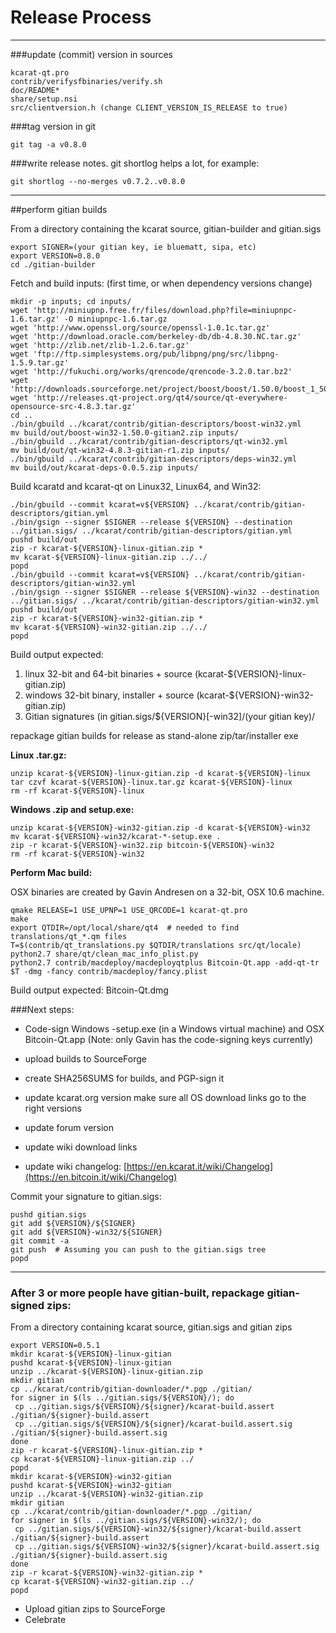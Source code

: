 Release Process
====================

* * *

###update (commit) version in sources


	kcarat-qt.pro
	contrib/verifysfbinaries/verify.sh
	doc/README*
	share/setup.nsi
	src/clientversion.h (change CLIENT_VERSION_IS_RELEASE to true)

###tag version in git

	git tag -a v0.8.0

###write release notes. git shortlog helps a lot, for example:

	git shortlog --no-merges v0.7.2..v0.8.0

* * *

##perform gitian builds

 From a directory containing the kcarat source, gitian-builder and gitian.sigs
  
	export SIGNER=(your gitian key, ie bluematt, sipa, etc)
	export VERSION=0.8.0
	cd ./gitian-builder

 Fetch and build inputs: (first time, or when dependency versions change)

	mkdir -p inputs; cd inputs/
	wget 'http://miniupnp.free.fr/files/download.php?file=miniupnpc-1.6.tar.gz' -O miniupnpc-1.6.tar.gz
	wget 'http://www.openssl.org/source/openssl-1.0.1c.tar.gz'
	wget 'http://download.oracle.com/berkeley-db/db-4.8.30.NC.tar.gz'
	wget 'http://zlib.net/zlib-1.2.6.tar.gz'
	wget 'ftp://ftp.simplesystems.org/pub/libpng/png/src/libpng-1.5.9.tar.gz'
	wget 'http://fukuchi.org/works/qrencode/qrencode-3.2.0.tar.bz2'
	wget 'http://downloads.sourceforge.net/project/boost/boost/1.50.0/boost_1_50_0.tar.bz2'
	wget 'http://releases.qt-project.org/qt4/source/qt-everywhere-opensource-src-4.8.3.tar.gz'
	cd ..
	./bin/gbuild ../kcarat/contrib/gitian-descriptors/boost-win32.yml
	mv build/out/boost-win32-1.50.0-gitian2.zip inputs/
	./bin/gbuild ../kcarat/contrib/gitian-descriptors/qt-win32.yml
	mv build/out/qt-win32-4.8.3-gitian-r1.zip inputs/
	./bin/gbuild ../kcarat/contrib/gitian-descriptors/deps-win32.yml
	mv build/out/kcarat-deps-0.0.5.zip inputs/

 Build kcaratd and kcarat-qt on Linux32, Linux64, and Win32:
  
	./bin/gbuild --commit kcarat=v${VERSION} ../kcarat/contrib/gitian-descriptors/gitian.yml
	./bin/gsign --signer $SIGNER --release ${VERSION} --destination ../gitian.sigs/ ../kcarat/contrib/gitian-descriptors/gitian.yml
	pushd build/out
	zip -r kcarat-${VERSION}-linux-gitian.zip *
	mv kcarat-${VERSION}-linux-gitian.zip ../../
	popd
	./bin/gbuild --commit kcarat=v${VERSION} ../kcarat/contrib/gitian-descriptors/gitian-win32.yml
	./bin/gsign --signer $SIGNER --release ${VERSION}-win32 --destination ../gitian.sigs/ ../kcarat/contrib/gitian-descriptors/gitian-win32.yml
	pushd build/out
	zip -r kcarat-${VERSION}-win32-gitian.zip *
	mv kcarat-${VERSION}-win32-gitian.zip ../../
	popd

  Build output expected:

  1. linux 32-bit and 64-bit binaries + source (kcarat-${VERSION}-linux-gitian.zip)
  2. windows 32-bit binary, installer + source (kcarat-${VERSION}-win32-gitian.zip)
  3. Gitian signatures (in gitian.sigs/${VERSION}[-win32]/(your gitian key)/

repackage gitian builds for release as stand-alone zip/tar/installer exe

**Linux .tar.gz:**

	unzip kcarat-${VERSION}-linux-gitian.zip -d kcarat-${VERSION}-linux
	tar czvf kcarat-${VERSION}-linux.tar.gz kcarat-${VERSION}-linux
	rm -rf kcarat-${VERSION}-linux

**Windows .zip and setup.exe:**

	unzip kcarat-${VERSION}-win32-gitian.zip -d kcarat-${VERSION}-win32
	mv kcarat-${VERSION}-win32/kcarat-*-setup.exe .
	zip -r kcarat-${VERSION}-win32.zip bitcoin-${VERSION}-win32
	rm -rf kcarat-${VERSION}-win32

**Perform Mac build:**

  OSX binaries are created by Gavin Andresen on a 32-bit, OSX 10.6 machine.

	qmake RELEASE=1 USE_UPNP=1 USE_QRCODE=1 kcarat-qt.pro
	make
	export QTDIR=/opt/local/share/qt4  # needed to find translations/qt_*.qm files
	T=$(contrib/qt_translations.py $QTDIR/translations src/qt/locale)
	python2.7 share/qt/clean_mac_info_plist.py
	python2.7 contrib/macdeploy/macdeployqtplus Bitcoin-Qt.app -add-qt-tr $T -dmg -fancy contrib/macdeploy/fancy.plist

 Build output expected: Bitcoin-Qt.dmg

###Next steps:

* Code-sign Windows -setup.exe (in a Windows virtual machine) and
  OSX Bitcoin-Qt.app (Note: only Gavin has the code-signing keys currently)

* upload builds to SourceForge

* create SHA256SUMS for builds, and PGP-sign it

* update kcarat.org version
  make sure all OS download links go to the right versions

* update forum version

* update wiki download links

* update wiki changelog: [https://en.kcarat.it/wiki/Changelog](https://en.bitcoin.it/wiki/Changelog)

Commit your signature to gitian.sigs:

	pushd gitian.sigs
	git add ${VERSION}/${SIGNER}
	git add ${VERSION}-win32/${SIGNER}
	git commit -a
	git push  # Assuming you can push to the gitian.sigs tree
	popd

-------------------------------------------------------------------------

### After 3 or more people have gitian-built, repackage gitian-signed zips:

From a directory containing kcarat source, gitian.sigs and gitian zips

	export VERSION=0.5.1
	mkdir kcarat-${VERSION}-linux-gitian
	pushd kcarat-${VERSION}-linux-gitian
	unzip ../kcarat-${VERSION}-linux-gitian.zip
	mkdir gitian
	cp ../kcarat/contrib/gitian-downloader/*.pgp ./gitian/
	for signer in $(ls ../gitian.sigs/${VERSION}/); do
	 cp ../gitian.sigs/${VERSION}/${signer}/kcarat-build.assert ./gitian/${signer}-build.assert
	 cp ../gitian.sigs/${VERSION}/${signer}/kcarat-build.assert.sig ./gitian/${signer}-build.assert.sig
	done
	zip -r kcarat-${VERSION}-linux-gitian.zip *
	cp kcarat-${VERSION}-linux-gitian.zip ../
	popd
	mkdir kcarat-${VERSION}-win32-gitian
	pushd kcarat-${VERSION}-win32-gitian
	unzip ../kcarat-${VERSION}-win32-gitian.zip
	mkdir gitian
	cp ../kcarat/contrib/gitian-downloader/*.pgp ./gitian/
	for signer in $(ls ../gitian.sigs/${VERSION}-win32/); do
	 cp ../gitian.sigs/${VERSION}-win32/${signer}/kcarat-build.assert ./gitian/${signer}-build.assert
	 cp ../gitian.sigs/${VERSION}-win32/${signer}/kcarat-build.assert.sig ./gitian/${signer}-build.assert.sig
	done
	zip -r kcarat-${VERSION}-win32-gitian.zip *
	cp kcarat-${VERSION}-win32-gitian.zip ../
	popd

- Upload gitian zips to SourceForge
- Celebrate 
